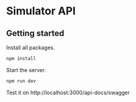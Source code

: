 # Simulator API

## Getting started

Install all packages.

```sh
npm install
```

Start the server.

```sh
npm run dev
```

Test it on http://localhost:3000/api-docs/swagger
